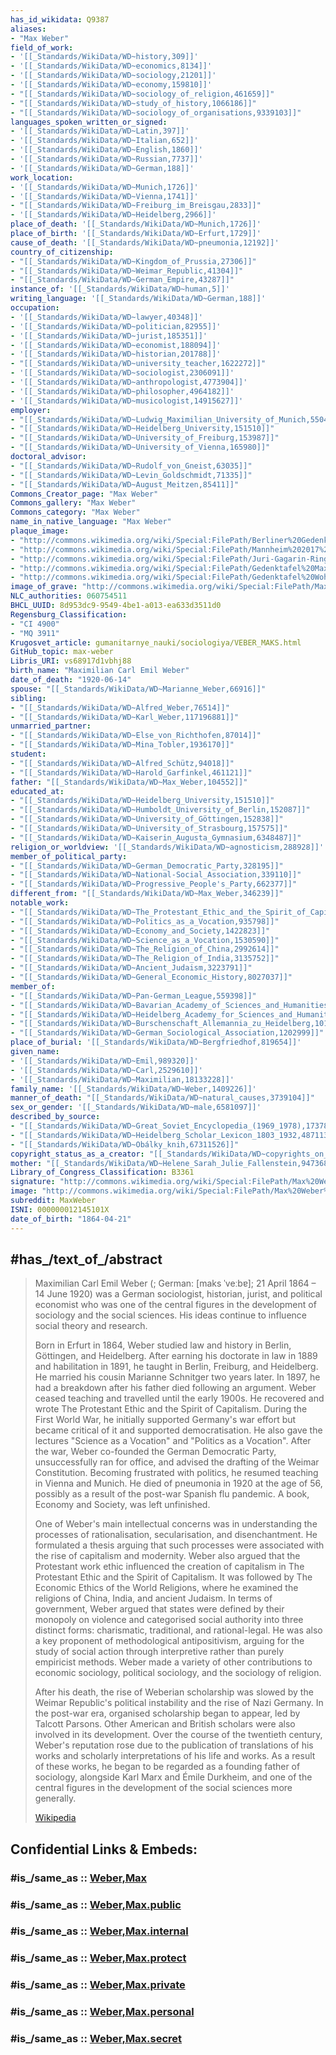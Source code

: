 ```yaml
---
has_id_wikidata: Q9387
aliases:
- "Max Weber"
field_of_work:
- '[[_Standards/WikiData/WD~history,309]]'
- '[[_Standards/WikiData/WD~economics,8134]]'
- '[[_Standards/WikiData/WD~sociology,21201]]'
- '[[_Standards/WikiData/WD~economy,159810]]'
- "[[_Standards/WikiData/WD~sociology_of_religion,461659]]"
- "[[_Standards/WikiData/WD~study_of_history,1066186]]"
- "[[_Standards/WikiData/WD~sociology_of_organisations,9339103]]"
languages_spoken_written_or_signed:
- '[[_Standards/WikiData/WD~Latin,397]]'
- '[[_Standards/WikiData/WD~Italian,652]]'
- '[[_Standards/WikiData/WD~English,1860]]'
- '[[_Standards/WikiData/WD~Russian,7737]]'
- '[[_Standards/WikiData/WD~German,188]]'
work_location:
- '[[_Standards/WikiData/WD~Munich,1726]]'
- '[[_Standards/WikiData/WD~Vienna,1741]]'
- "[[_Standards/WikiData/WD~Freiburg_im_Breisgau,2833]]"
- '[[_Standards/WikiData/WD~Heidelberg,2966]]'
place_of_death: '[[_Standards/WikiData/WD~Munich,1726]]'
place_of_birth: '[[_Standards/WikiData/WD~Erfurt,1729]]'
cause_of_death: '[[_Standards/WikiData/WD~pneumonia,12192]]'
country_of_citizenship:
- "[[_Standards/WikiData/WD~Kingdom_of_Prussia,27306]]"
- "[[_Standards/WikiData/WD~Weimar_Republic,41304]]"
- "[[_Standards/WikiData/WD~German_Empire,43287]]"
instance_of: '[[_Standards/WikiData/WD~human,5]]'
writing_language: '[[_Standards/WikiData/WD~German,188]]'
occupation:
- '[[_Standards/WikiData/WD~lawyer,40348]]'
- '[[_Standards/WikiData/WD~politician,82955]]'
- '[[_Standards/WikiData/WD~jurist,185351]]'
- '[[_Standards/WikiData/WD~economist,188094]]'
- '[[_Standards/WikiData/WD~historian,201788]]'
- "[[_Standards/WikiData/WD~university_teacher,1622272]]"
- '[[_Standards/WikiData/WD~sociologist,2306091]]'
- '[[_Standards/WikiData/WD~anthropologist,4773904]]'
- '[[_Standards/WikiData/WD~philosopher,4964182]]'
- '[[_Standards/WikiData/WD~musicologist,14915627]]'
employer:
- "[[_Standards/WikiData/WD~Ludwig_Maximilian_University_of_Munich,55044]]"
- "[[_Standards/WikiData/WD~Heidelberg_University,151510]]"
- "[[_Standards/WikiData/WD~University_of_Freiburg,153987]]"
- "[[_Standards/WikiData/WD~University_of_Vienna,165980]]"
doctoral_advisor:
- "[[_Standards/WikiData/WD~Rudolf_von_Gneist,63035]]"
- "[[_Standards/WikiData/WD~Levin_Goldschmidt,71335]]"
- "[[_Standards/WikiData/WD~August_Meitzen,85411]]"
Commons_Creator_page: "Max Weber"
Commons_gallery: "Max Weber"
Commons_category: "Max Weber"
name_in_native_language: "Max Weber"
plaque_image:
- "http://commons.wikimedia.org/wiki/Special:FilePath/Berliner%20Gedenktafel%20Leibnizstr%2021%20%28Charl%29%20Max%20Weber.jpg"
- "http://commons.wikimedia.org/wiki/Special:FilePath/Mannheim%202017%20003.jpg"
- "http://commons.wikimedia.org/wiki/Special:FilePath/Juri-Gagarin-Ring%2010.jpg"
- "http://commons.wikimedia.org/wiki/Special:FilePath/Gedenktafel%20Max%20Weber%20Freiburg.jpg"
- "http://commons.wikimedia.org/wiki/Special:FilePath/Gedenktafel%20Wohnhaus%20Max%20Weber.jpg"
image_of_grave: "http://commons.wikimedia.org/wiki/Special:FilePath/Max%20weber.JPG"
NLC_authorities: 060754511
BHCL_UUID: 8d953dc9-9549-4be1-a013-ea633d3511d0
Regensburg_Classification:
- "CI 4900"
- "MQ 3911"
Krugosvet_article: gumanitarnye_nauki/sociologiya/VEBER_MAKS.html
GitHub_topic: max-weber
Libris_URI: vs68917d1vbhj88
birth_name: "Maximilian Carl Emil Weber"
date_of_death: "1920-06-14"
spouse: "[[_Standards/WikiData/WD~Marianne_Weber,66916]]"
sibling:
- "[[_Standards/WikiData/WD~Alfred_Weber,76514]]"
- "[[_Standards/WikiData/WD~Karl_Weber,117196881]]"
unmarried_partner:
- "[[_Standards/WikiData/WD~Else_von_Richthofen,87014]]"
- "[[_Standards/WikiData/WD~Mina_Tobler,1936170]]"
student:
- "[[_Standards/WikiData/WD~Alfred_Schütz,94018]]"
- "[[_Standards/WikiData/WD~Harold_Garfinkel,461121]]"
father: "[[_Standards/WikiData/WD~Max_Weber,104552]]"
educated_at:
- "[[_Standards/WikiData/WD~Heidelberg_University,151510]]"
- "[[_Standards/WikiData/WD~Humboldt_University_of_Berlin,152087]]"
- "[[_Standards/WikiData/WD~University_of_Göttingen,152838]]"
- "[[_Standards/WikiData/WD~University_of_Strasbourg,157575]]"
- "[[_Standards/WikiData/WD~Kaiserin_Augusta_Gymnasium,6348487]]"
religion_or_worldview: '[[_Standards/WikiData/WD~agnosticism,288928]]'
member_of_political_party:
- "[[_Standards/WikiData/WD~German_Democratic_Party,328195]]"
- "[[_Standards/WikiData/WD~National-Social_Association,339110]]"
- "[[_Standards/WikiData/WD~Progressive_People's_Party,662377]]"
different_from: "[[_Standards/WikiData/WD~Max_Weber,346239]]"
notable_work:
- "[[_Standards/WikiData/WD~The_Protestant_Ethic_and_the_Spirit_of_Capitalism,392937]]"
- "[[_Standards/WikiData/WD~Politics_as_a_Vocation,935798]]"
- "[[_Standards/WikiData/WD~Economy_and_Society,1422823]]"
- "[[_Standards/WikiData/WD~Science_as_a_Vocation,1530590]]"
- "[[_Standards/WikiData/WD~The_Religion_of_China,2992614]]"
- "[[_Standards/WikiData/WD~The_Religion_of_India,3135752]]"
- "[[_Standards/WikiData/WD~Ancient_Judaism,3223791]]"
- "[[_Standards/WikiData/WD~General_Economic_History,8027037]]"
member_of:
- "[[_Standards/WikiData/WD~Pan-German_League,559398]]"
- "[[_Standards/WikiData/WD~Bavarian_Academy_of_Sciences_and_Humanities,684415]]"
- "[[_Standards/WikiData/WD~Heidelberg_Academy_for_Sciences_and_Humanities,833738]]"
- "[[_Standards/WikiData/WD~Burschenschaft_Allemannia_zu_Heidelberg,1016990]]"
- "[[_Standards/WikiData/WD~German_Sociological_Association,1202999]]"
place_of_burial: '[[_Standards/WikiData/WD~Bergfriedhof,819654]]'
given_name:
- '[[_Standards/WikiData/WD~Emil,989320]]'
- '[[_Standards/WikiData/WD~Carl,2529610]]'
- '[[_Standards/WikiData/WD~Maximilian,18133228]]'
family_name: '[[_Standards/WikiData/WD~Weber,1409226]]'
manner_of_death: "[[_Standards/WikiData/WD~natural_causes,3739104]]"
sex_or_gender: '[[_Standards/WikiData/WD~male,6581097]]'
described_by_source:
- "[[_Standards/WikiData/WD~Great_Soviet_Encyclopedia_(1969_1978),17378135]]"
- "[[_Standards/WikiData/WD~Heidelberg_Scholar_Lexicon_1803_1932,48711337]]"
- "[[_Standards/WikiData/WD~Obálky_knih,67311526]]"
copyright_status_as_a_creator: "[[_Standards/WikiData/WD~copyrights_on_works_have_expired,71887839]]"
mother: "[[_Standards/WikiData/WD~Helene_Sarah_Julie_Fallenstein,94736848]]"
Library_of_Congress_Classification: B3361
signature: "http://commons.wikimedia.org/wiki/Special:FilePath/Max%20Weber%27s%20Signature.svg"
image: "http://commons.wikimedia.org/wiki/Special:FilePath/Max%20Weber%20in%201918.png"
subreddit: MaxWeber
ISNI: 000000012145101X
date_of_birth: "1864-04-21"
---
```


## #has_/text_of_/abstract 

> Maximilian Carl Emil Weber (; German: [maks ˈveːbɐ]; 21 April 1864 – 14 June 1920) 
> was a German sociologist, historian, jurist, and political economist 
> who was one of the central figures in the development of sociology and the social sciences. 
> His ideas continue to influence social theory and research.
>
> Born in Erfurt in 1864, Weber studied law and history in Berlin, Göttingen, and Heidelberg. 
> After earning his doctorate in law in 1889 and habilitation in 1891, he taught in Berlin, Freiburg, and Heidelberg. He married his cousin Marianne Schnitger two years later. In 1897, he had a breakdown after his father died following an argument. Weber ceased teaching and travelled until the early 1900s. He recovered and wrote The Protestant Ethic and the Spirit of Capitalism. During the First World War, he initially supported Germany's war effort but became critical of it and supported democratisation. He also gave the lectures "Science as a Vocation" and "Politics as a Vocation". After the war, Weber co-founded the German Democratic Party, unsuccessfully ran for office, and advised the drafting of the Weimar Constitution. Becoming frustrated with politics, he resumed teaching in Vienna and Munich. He died of pneumonia in 1920 at the age of 56, possibly as a result of the post-war Spanish flu pandemic. A book, Economy and Society, was left unfinished.
>
> One of Weber's main intellectual concerns was in understanding the processes of rationalisation, secularisation, and disenchantment. He formulated a thesis arguing that such processes were associated with the rise of capitalism and modernity. Weber also argued that the Protestant work ethic influenced the creation of capitalism in The Protestant Ethic and the Spirit of Capitalism. It was followed by The Economic Ethics of the World Religions, where he examined the religions of China, India, and ancient Judaism. In terms of government, Weber argued that states were defined by their monopoly on violence and categorised social authority into three distinct forms: charismatic, traditional, and rational-legal. He was also a key proponent of methodological antipositivism, arguing for the study of social action through interpretive rather than purely empiricist methods. Weber made a variety of other contributions to economic sociology, political sociology, and the sociology of religion.
>
> After his death, the rise of Weberian scholarship was slowed by the Weimar Republic's political instability and the rise of Nazi Germany. In the post-war era, organised scholarship began to appear, led by Talcott Parsons. Other American and British scholars were also involved in its development. Over the course of the twentieth century, Weber's reputation rose due to the publication of translations of his works and scholarly interpretations of his life and works. As a result of these works, he began to be regarded as a founding father of sociology, alongside Karl Marx and Émile Durkheim, and one of the central figures in the development of the social sciences more generally.
>
> [Wikipedia](https://en.wikipedia.org/wiki/Max%20Weber)


## Confidential Links & Embeds: 

### #is_/same_as :: [Weber,Max](/_Standards/bio/People/Sociologist/Weber,Max.md) 

### #is_/same_as :: [Weber,Max.public](/_public/bio/People/Sociologist/Weber,Max.public.md) 

### #is_/same_as :: [Weber,Max.internal](/_internal/bio/People/Sociologist/Weber,Max.internal.md) 

### #is_/same_as :: [Weber,Max.protect](/_protect/bio/People/Sociologist/Weber,Max.protect.md) 

### #is_/same_as :: [Weber,Max.private](/_private/bio/People/Sociologist/Weber,Max.private.md) 

### #is_/same_as :: [Weber,Max.personal](/_personal/bio/People/Sociologist/Weber,Max.personal.md) 

### #is_/same_as :: [Weber,Max.secret](/_secret/bio/People/Sociologist/Weber,Max.secret.md)


